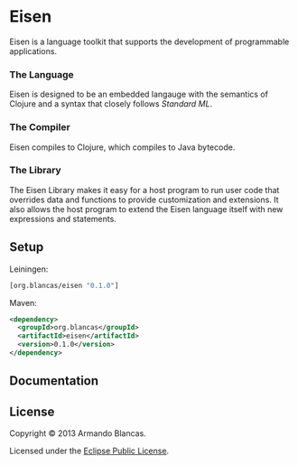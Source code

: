 # Eisen

Eisen is a language toolkit that supports the development of programmable applications.

### The Language

Eisen is designed to be an embedded langauge with the semantics of Clojure and a syntax that closely follows *Standard ML*.

### The Compiler

Eisen compiles to Clojure, which compiles to Java bytecode.

### The Library

The Eisen Library makes it easy for a host program to run user code that overrides data and functions to provide customization and extensions. It also allows the host program to extend the Eisen language itself with new expressions and statements.

## Setup

Leiningen:

```clojure
[org.blancas/eisen "0.1.0"]
```

Maven:

```xml
<dependency>
  <groupId>org.blancas</groupId>
  <artifactId>eisen</artifactId>
  <version>0.1.0</version>
</dependency>
```

## Documentation

## License

Copyright © 2013 Armando Blancas.

Licensed under the [Eclipse Public License](http://www.eclipse.org/legal/epl-v10.html).
